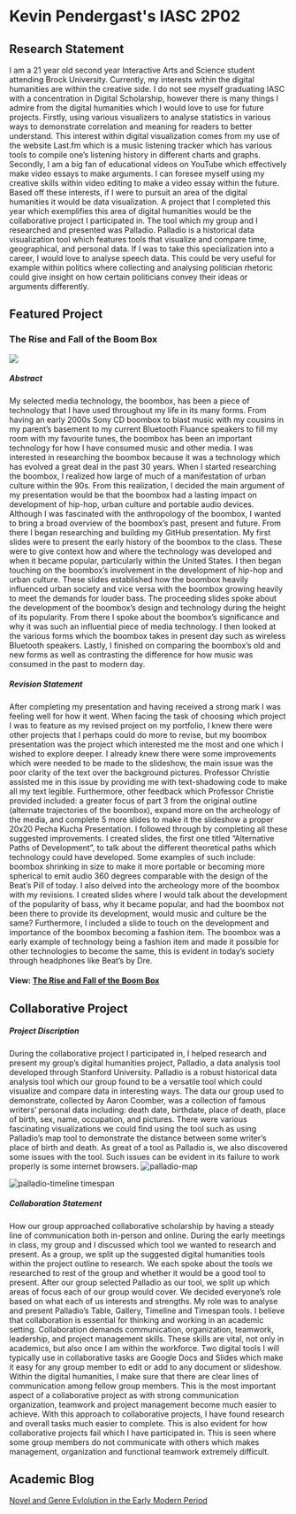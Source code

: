 # Kevin Pendergast's IASC 2P02 
## Research Statement
  

  I am a 21 year old second year Interactive Arts and Science student attending Brock University. Currently, my interests within the digital humanities are within the creative side. I do not see myself graduating IASC with a concentration in Digital Scholarship, however there is many things I admire from the digital humanities which I would love to use for future projects. Firstly, using various visualizers to analyse statistics in various ways to demonstrate correlation and meaning for readers to better understand. This interest within digital visualization comes from my use of the website Last.fm which is a music listening tracker which has various tools to compile one’s listening history in different charts and graphs. Secondly, I am a big fan of educational videos on YouTube which effectively make video essays to make arguments. I can foresee myself using my creative skills within video editing to make a video essay within the future. Based off these interests, if I were to pursuit an area of the digital humanities it would be data visualization. A project that I completed this year which exemplifies this area of digital humanities would be the collaborative project I participated in. The tool which my group and I researched and presented was Palladio. Palladio is a historical data visualization tool which features tools that visualize and compare time, geographical, and personal data. If I was to take this specialization into a career, I would love to analyse speech data. This could be very useful for example within politics where collecting and analysing politician rhetoric could give insight on how certain politicians convey their ideas or arguments differently. 
  

## Featured Project 

### The Rise and Fall of the Boom Box
![](https://s-media-cache-ak0.pinimg.com/originals/8b/3e/f5/8b3ef57758604b4ce0695b398c55dc6e.jpg)
##### *Abstract*

My selected media technology, the boombox, has been a piece of technology that I have used throughout my life in its many forms. From having an early 2000s Sony CD boombox to blast music with my cousins in my parent’s basement to my current Bluetooth Fluance speakers to fill my room with my favourite tunes, the boombox has been an important technology for how I have consumed music and other media. I was interested in researching the boombox because it was a technology which has evolved a great deal in the past 30 years. When I started researching the boombox, I realized how large of much of a manifestation of urban culture within the 90s. From this realization, I decided the main argument of my presentation would be that the boombox had a lasting impact on development of hip-hop, urban culture and portable audio devices. Although I was fascinated with the anthropology of the boombox, I wanted to bring a broad overview of the boombox’s past, present and future. From there I began researching and building my GitHub presentation. My first slides were to present the early history of the boombox to the class. These were to give context how and where the technology was developed and when it became popular, particularly within the United States. I then began touching on the boombox’s involvement in the development of hip-hop and urban culture. These slides established how the boombox heavily influenced urban society and vice versa with the boombox growing heavily to meet the demands for louder bass. The proceeding slides spoke about the development of the boombox’s design and technology during the height of its popularity. From there I spoke about the boombox’s significance and why it was such an influential piece of media technology. I then looked at the various forms which the boombox takes in present day such as wireless Bluetooth speakers. Lastly, I finished on comparing the boombox’s old and new forms as well as contrasting the difference for how music was consumed in the past to modern day. 

##### *Revision Statement*

After completing my presentation and having received a strong mark I was feeling well for how it went. When facing the task of choosing which project I was to feature as my revised project on my portfolio, I knew there were other projects that I perhaps could do more to revise, but my boombox presentation was the project which interested me the most and one which I wished to explore deeper. I already knew there were some improvements which were needed to be made to the slideshow, the main issue was the poor clarity of the text over the background pictures. Professor Christie assisted me in this issue by providing me with text-shadowing code to make all my text legible. Furthermore, other feedback which Professor Christie provided included: a greater focus of part 3 from the original outline (alternate trajectories of the boombox), expand more on the archeology of the media, and complete 5 more slides to make it the slideshow a proper 20x20 Pecha Kucha Presentation. I followed through by completing all these suggested improvements. I created slides, the first one titled “Alternative Paths of Development”, to talk about the different theoretical paths which technology could have developed. Some examples of such include: boombox shrinking in size to make it more portable or becoming more spherical to emit audio 360 degrees comparable with the design of the Beat’s Pill of today. I also delved into the archeology more of the boombox with my revisions. I created slides where I would talk about the development of the popularity of bass, why it became popular, and had the boombox not been there to provide its development, would music and culture be the same? Furthermore, I included a slide to touch on the development and importance of the boombox becoming a fashion item. The boombox was a early example of technology being a fashion item and made it possible for other technologies to become the same, this is evident in today’s society through headphones like Beat’s by Dre. 

#### View: [The Rise and Fall of the Boom Box](slides.html)



## Collaborative Project
##### *Project Discription*
During the collaborative project I participated in, I helped research and present my group’s digital humanities project, Palladio, a data analysis tool developed through Stanford University. Palladio is a robust historical data analysis tool which our group found to be a versatile tool which could visualize and compare data in interesting ways. The data our group used to demonstrate, collected by Aaron Coomber, was a collection of famous writers’ personal data including: death date, birthdate, place of death, place of birth, sex, name, occupation, and pictures. There were various fascinating visualizations we could find using the tool such as using Palladio’s map tool to demonstrate the distance between some writer’s place of birth and death. As great of a tool as Palladio is, we also discovered some issues with the tool.  Such issues can be evident in its failure to work properly is some internet browsers.
![palladio-map](https://cloud.githubusercontent.com/assets/25180154/25296057/6057bdb2-26b4-11e7-841b-71455425a8d9.JPG)

![palladio-timeline timespan](https://cloud.githubusercontent.com/assets/25180154/25296090/8c4d7f38-26b4-11e7-82f1-0734b5c1895c.JPG)

##### *Collaboration Statement*
How our group approached collaborative scholarship by having a steady line of communication both in-person and online. During the early meetings in class, my group and I discussed which tool we wanted to research and present. As a group, we split up the suggested digital humanities tools within the project outline to research. We each spoke about the tools we researched to rest of the group and whether it would be a good tool to present. After our group selected Palladio as our tool, we split up which areas of focus each of our group would cover. We decided everyone’s role based on what each of us interests and strengths. My role was to analyse and present Palladio’s Table, Gallery, Timeline and Timespan tools. I believe that collaboration is essential for thinking and working in an academic setting. Collaboration demands communication, organization, teamwork, leadership, and project management skills. These skills are vital, not only in academics, but also once I am within the workforce. Two digital tools I will typically use in collaborative tasks are Google Docs and Slides which make it easy for any group member to edit or add to any document or slideshow. Within the digital humanities, I make sure that there are clear lines of communication among fellow group members. This is the most important aspect of a collaborative project as with strong communication organization, teamwork and project management become much easier to achieve. With this approach to collaborative projects, I have found research and overall tasks much easier to complete. This is also evident for how collaborative projects fail which I have participated in. This is seen where some group members do not communicate with others which makes management, organization and functional teamwork extremely difficult. 
  
## Academic Blog
 [Novel and Genre Evlolution in the Early Modern Period](Blog.md)
 

  
  
 
